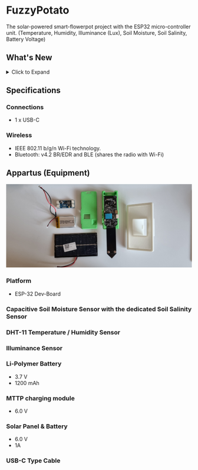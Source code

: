 # FuzzyPotato
The solar-powered smart-flowerpot project with the ESP32 micro-controller unit. (Temperature, Humidity, Illuminance (Lux), Soil Moisture, Soil Salinity, Battery Voltage)

## What's New
<details>
<summary>Click to Expand</summary>
  
### v1.0
#### April 30, 2021
> [Initial Release](https://github.com/happybono/FuzzyPotato/commit/69261c0585d91c82cd700f809ad399d5e69eef05)
  
#### December 6, 2021
> [Now supports E-mail notifications.](https://github.com/happybono/FuzzyPotato/blob/main/MATLAB%20Analysis/Email%20Notifications.m)
</details>

## Specifications
### Connections
* 1 x USB-C

### Wireless
* IEEE 802.11 b/g/n Wi-Fi technology.
* Bluetooth: v4.2 BR/EDR and BLE (shares the radio with Wi-Fi)

## Appartus (Equipment)
![FuzzyPotato_Equipment](FuzzyPotato_Equipment.jpg)

### Platform
* ESP-32 Dev-Board

### Capacitive Soil Moisture Sensor with the dedicated Soil Salinity Sensor 

### DHT-11 Temperature / Humidity Sensor

### Illuminance Sensor

### Li-Polymer Battery
* 3.7 V
* 1200 mAh

### MTTP charging module
- 6.0 V

### Solar Panel & Battery
- 6.0 V
- 1A

### USB-C Type Cable
